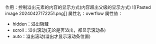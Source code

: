 作用：控制溢出元素的内容的显示方式(内容超出父级的显示方式)
![[Pasted image 20240427172251.png]]
属性名：overflow
属性值：
- hidden：溢出隐藏
- scroll：溢出滚动(无论是否溢出，都显示滚动条)
- auto：溢出滚动(溢出才显示滚动条位置)